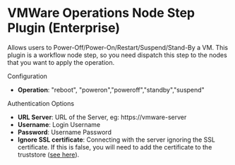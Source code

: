 # VMWare Operations Node Step Plugin (Enterprise)

Allows users to Power-Off/Power-On/Restart/Suspend/Stand-By a VM.
This plugin is a workflow node step, so you need dispatch this step to the nodes that you want to apply the operation.

Configuration

- **Operation**: "reboot", "poweron","poweroff","standby","suspend"

Authentication Options

- **URL Server**: URL of the Server, eg: https://vmware-server
- **Username**: Login Username
- **Password**: Username Password
- **Ignore SSL certificate**: Connecting with the server ignoring the SSL certificate. If this is false, you will need to add the certificate to the truststore ([see here](/administration/projects/resource-model-sources/vmware.md#connecting-using-certificate)).
